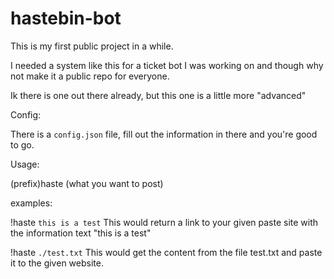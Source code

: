 # hastebin-bot

This is my first public project in a while.

I needed a system like this for a ticket bot I was working on and though why not make it a public repo for everyone.

Ik there is one out there already, but this one is a little more "advanced"

Config:

There is a ``config.json`` file, fill out the information in there and you're good to go.

Usage:

(prefix)haste (what you want to post)

examples:

!haste ``this is a test``
This would return a link to your given paste site with the information text "this is a test"

!haste ``./test.txt``
This would get the content from the file test.txt and paste it to the given website.
